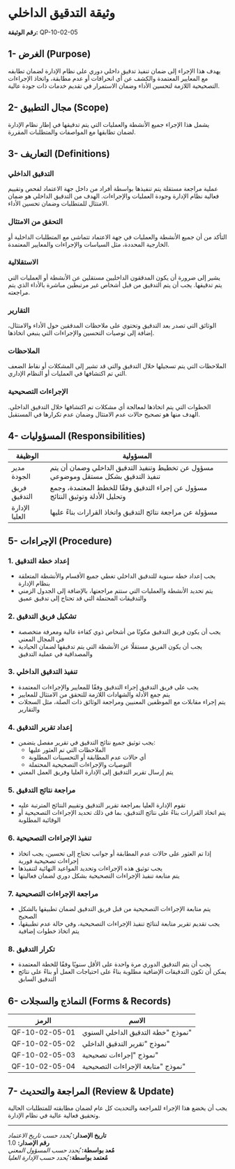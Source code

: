 # وثيقة التدقيق الداخلي
**رقم الوثيقة:** QP-10-02-05

## 1- الغرض (Purpose)
يهدف هذا الإجراء إلى ضمان تنفيذ تدقيق داخلي دوري على نظام الإدارة لضمان تطابقه مع المعايير المعتمدة والكشف عن أي انحرافات أو عدم مطابقة، واتخاذ الإجراءات التصحيحية اللازمة لتحسين الأداء وضمان الاستمرار في تقديم خدمات ذات جودة عالية.

## 2- مجال التطبيق (Scope)
يشمل هذا الإجراء جميع الأنشطة والعمليات التي يتم تدقيقها في إطار نظام الإدارة لضمان تطابقها مع المواصفات والمتطلبات المقررة.

## 3- التعاريف (Definitions)

### التدقيق الداخلي
عملية مراجعة مستقلة يتم تنفيذها بواسطة أفراد من داخل جهة الاعتماد لفحص وتقييم فعالية نظام الإدارة وجودة العمليات والإجراءات. الهدف من التدقيق الداخلي هو ضمان الامتثال للمتطلبات وضمان تحسين الأداء.

### التحقق من الامتثال
التأكد من أن جميع الأنشطة والعمليات في جهة الاعتماد تتماشى مع المتطلبات الداخلية أو الخارجية المحددة، مثل السياسات والإجراءات والمعايير المعتمدة.

### الاستقلالية
يشير إلى ضرورة أن يكون المدققون الداخليين مستقلين عن الأنشطة أو العمليات التي يتم تدقيقها. يجب أن يتم التدقيق من قبل أشخاص غير مرتبطين مباشرة بالأداء الذي يتم مراجعته.

### التقارير
الوثائق التي تصدر بعد التدقيق وتحتوي على ملاحظات المدققين حول الأداء والامتثال، إضافة إلى توصيات التحسين والإجراءات التي ينبغي اتخاذها.

### الملاحظات
الملاحظات التي يتم تسجيلها خلال التدقيق والتي قد تشير إلى المشكلات أو نقاط الضعف التي تم اكتشافها في العمليات أو النظام الإداري.

### الإجراءات التصحيحية
الخطوات التي يتم اتخاذها لمعالجة أي مشكلات تم اكتشافها خلال التدقيق الداخلي. الهدف منها هو تصحيح حالات عدم الامتثال وضمان عدم تكرارها في المستقبل.

## 4- المسؤوليات (Responsibilities)

| الوظيفة | المسؤولية |
|---------|-----------|
| مدير الجودة | مسؤول عن تخطيط وتنفيذ التدقيق الداخلي وضمان أن يتم تنفيذ التدقيق بشكل مستقل وموضوعي |
| فريق التدقيق | مسؤول عن إجراء التدقيق وفقًا للخطط المعتمدة، وجمع وتحليل الأدلة وتوثيق النتائج |
| الإدارة العليا | مسؤولة عن مراجعة نتائج التدقيق واتخاذ القرارات بناءً عليها |

## 5- الإجراءات (Procedure)

### 1. إعداد خطة التدقيق
- يجب إعداد خطة سنوية للتدقيق الداخلي تغطي جميع الأقسام والأنشطة المتعلقة بنظام الإدارة
- يتم تحديد الأنشطة والعمليات التي ستتم مراجعتها، بالإضافة إلى الجدول الزمني والتدقيقات المحتملة التي قد تحتاج إلى تدقيق عميق

### 2. تشكيل فريق التدقيق
- يجب أن يكون فريق التدقيق مكونًا من أشخاص ذوي كفاءة عالية ومعرفة متخصصة في المجال المعني
- يجب أن يكون الفريق مستقلًا عن الأنشطة التي يتم تدقيقها لضمان الحيادية والمصداقية في عملية التدقيق

### 3. تنفيذ التدقيق الداخلي
- يجب على فريق التدقيق إجراء التدقيق وفقًا للمعايير والإجراءات المعتمدة
- يتم جمع الأدلة والشهادات اللازمة للتحقق من الامتثال للمعايير
- يتم إجراء مقابلات مع الموظفين المعنيين ومراجعة الوثائق ذات الصلة، مثل السجلات والتقارير

### 4. إعداد تقرير التدقيق
- يجب توثيق جميع نتائج التدقيق في تقرير مفصل يتضمن:
  - الملاحظات التي تم العثور عليها
  - أي حالات عدم المطابقة أو التحسينات المطلوبة
  - التوصيات والإجراءات التصحيحية المحتملة
- يتم إرسال تقرير التدقيق إلى الإدارة العليا وفريق العمل المعني

### 5. مراجعة نتائج التدقيق
- تقوم الإدارة العليا بمراجعة تقرير التدقيق وتقييم النتائج المترتبة عليه
- يتم اتخاذ القرارات بناءً على نتائج التدقيق، بما في ذلك تحديد الإجراءات التصحيحية أو الوقائية المطلوبة

### 6. تنفيذ الإجراءات التصحيحية
- إذا تم العثور على حالات عدم المطابقة أو جوانب تحتاج إلى تحسين، يجب اتخاذ إجراءات تصحيحية فورية
- يجب توثيق هذه الإجراءات وتحديد المواعيد النهائية لتنفيذها
- يتم متابعة تنفيذ الإجراءات التصحيحية بشكل دوري لضمان فعاليتها

### 7. مراجعة الإجراءات التصحيحية
- يتم متابعة الإجراءات التصحيحية من قبل فريق التدقيق لضمان تطبيقها بالشكل الصحيح
- يجب تقديم تقرير متابعة لنتائج تنفيذ الإجراءات التصحيحية، وفي حالة عدم تطبيقها، يتم اتخاذ خطوات إضافية

### 8. تكرار التدقيق
- يجب أن يتم التدقيق الدوري مرة واحدة على الأقل سنويًا وفقًا للخطة المعتمدة
- يمكن أن تكون التدقيقات الإضافية مطلوبة بناءً على احتياجات العمل أو بناءً على نتائج التدقيق السابق

## 6- النماذج والسجلات (Forms & Records)

| الرمز | الاسم |
|------|------|
| QF-10-02-05-01 | نموذج "خطة التدقيق الداخلي السنوي" |
| QF-10-02-05-02 | نموذج "تقرير التدقيق الداخلي" |
| QF-10-02-05-03 | نموذج "إجراءات تصحيحية" |
| QF-10-02-05-04 | نموذج "متابعة الإجراءات التصحيحية" |

## 7- المراجعة والتحديث (Review & Update)
يجب أن يخضع هذا الإجراء للمراجعة والتحديث كل عام لضمان مطابقته للمتطلبات الحالية وتحقيق فعالية عالية في نظام الإدارة.

---

**تاريخ الإصدار:** _يُحدد حسب تاريخ الاعتماد_  
**رقم الإصدار:** 1.0  
**مُعد بواسطة:** _يُحدد حسب المسؤول المعني_  
**مُعتمد بواسطة:** _يُحدد حسب الإدارة العليا_